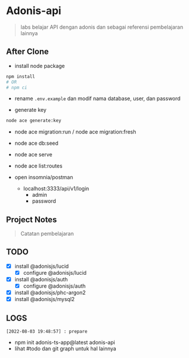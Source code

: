 # Adonis-api
> labs belajar API dengan adonis dan sebagai referensi pembelajaran lainnya

## After Clone
- install node package

```bash
npm install
# OR
# npm ci
```

- rename `.env.example` dan modif nama database, user, dan password 

- generate key
```bash
node ace generate:key
```

- node ace migration:run / node ace migration:fresh

- node ace db:seed

- node ace serve

- node ace list:routes

- open insomnia/postman
    - localhost:3333/api/v1/login
        - admin
        - password




## Project Notes
> Catatan pembelajaran

## TODO
- [x] install @adonisjs/lucid
  - [x] configure @adonisjs/lucid
- [x] install @adonisjs/auth
  - [x] configure @adonisjs/auth
- [x] install @adonisjs/phc-argon2
- [x] install @adonisjs/mysql2

## LOGS

`[2022-08-03 19:48:57] : prepare` 
- npm init adonis-ts-app@latest adonis-api
- lihat #todo dan git graph untuk hal lainnya



